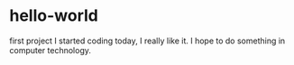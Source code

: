 # hello-world
first project
I started coding today, I really like it. I hope to do something in computer technology.
